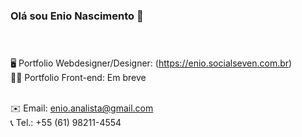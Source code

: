 ### Olá sou Enio Nascimento 👋<br><br><br>


🖥️ Portfolio Webdesigner/Designer: (https://enio.socialseven.com.br)<br>
👨‍💻 Portfolio Front-end: Em breve<br><br>

✉️ Email: enio.analista@gmail.com<br>
📞 Tel.: +55 (61) 98211-4554 
